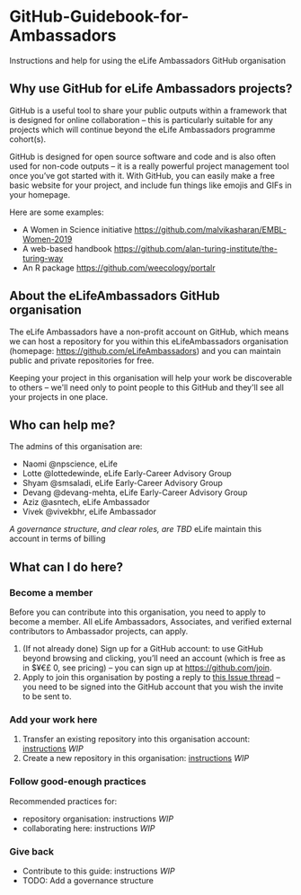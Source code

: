 # GitHub-Guidebook-for-Ambassadors
Instructions and help for using the eLife Ambassadors GitHub organisation

## Why use GitHub for eLife Ambassadors projects?

GitHub is a useful tool to share your public outputs within a framework that is designed for online collaboration – this is particularly suitable for any projects which will continue beyond the eLife Ambassadors programme cohort(s).

GitHub is designed for open source software and code and is also often used for non-code outputs – it is a really powerful project management tool once you’ve got started with it. With GitHub, you can easily make a free basic website for your project, and include fun things like emojis and GIFs in your homepage. 

Here are some examples:
* A Women in Science initiative https://github.com/malvikasharan/EMBL-Women-2019
* A  web-based handbook https://github.com/alan-turing-institute/the-turing-way 
* An R package https://github.com/weecology/portalr 

## About the eLifeAmbassadors GitHub organisation

The eLife Ambassadors have a non-profit account on GitHub, which means we can host a repository for you within this eLifeAmbassadors organisation (homepage: https://github.com/eLifeAmbassadors) and you can maintain public and private repositories for free.

Keeping your project in this organisation will help your work be discoverable to others – we'll need only to point people to this GitHub and they'll see all your projects in one place.

## Who can help me?

The admins of this organisation are:
- Naomi @npscience, eLife
- Lotte @lottedewinde, eLife Early-Career Advisory Group
- Shyam @smsaladi, eLife Early-Career Advisory Group
- Devang @devang-mehta, eLife Early-Career Advisory Group
- Aziz @asntech, eLife Ambassador
- Vivek @vivekbhr, eLife Ambassador 

*A governance structure, and clear roles, are TBD*
eLife maintain this account in terms of billing

## What can I do here?

### Become a member
Before you can contribute into this organisation, you need to apply to become a member. All eLife Ambassadors, Associates, and verified external contributors to Ambassador projects, can apply.

1. (If not already done) Sign up for a GitHub account: to use GitHub beyond browsing and clicking, you’ll need an account (which is free as in $¥€£ 0, see pricing) – you can sign up at https://github.com/join. 
2. Apply to join this organisation by posting a reply to [this Issue thread](https://github.com/eLifeAmbassadors/GitHub-Guidebook-for-Ambassadors/issues/1) – you need to be signed into the GitHub account that you wish the invite to be sent to.

### Add your work here
1. Transfer an existing repository into this organisation account: [instructions](docs/transferring-a-repository-into-here.md) *WIP*
2. Create a new repository in this organisation: [instructions](docs/creating-a-new-repository.md) *WIP*

### Follow good-enough practices
Recommended practices for:
* repository organisation: instructions *WIP*
* collaborating here: instructions *WIP*

### Give back
* Contribute to this guide: instructions *WIP*
* TODO: Add a governance structure
